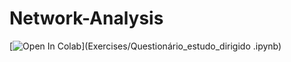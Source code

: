 # Network-Analysis

[<img src="Exercises/Questionário_estudo_dirigido .ipynb" alt="Open In Colab" />](Exercises/Questionário_estudo_dirigido .ipynb)
